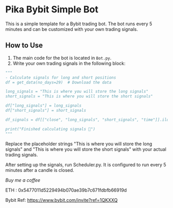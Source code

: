 # Pika Bybit Simple Bot

This is a simple template for a Bybit trading bot. The bot runs every 5 minutes and can be customized with your own trading signals.

## How to Use

1. The main code for the bot is located in `Bot.py`.
2. Write your own trading signals in the following block:

```python
"""
- Calculate signals for long and short positions
df = get_data(no_days=29)  # Download the data

long_signals = "This is where you will store the long signals"
short_signals = "This is where you will store the short signals"

df["long_signals"] = long_signals
df["short_signals"] = short_signals

df_signals = df[["close", "long_signals", "short_signals", "time"]].iloc[-2]

print("Finished calculating signals 🚀")
"""
```

Replace the placeholder strings "This is where you will store the long signals" and "This is where you will store the short signals" with your actual trading signals.

After setting up the signals, run Scheduler.py. It is configured to run every 5 minutes after a candle is closed.


*Buy me a coffee*

ETH : 0x5477011d5229494b070ae39b7c671fdbfb66919d

Bybit Ref: https://www.bybit.com/invite?ref=1QKXXQ
